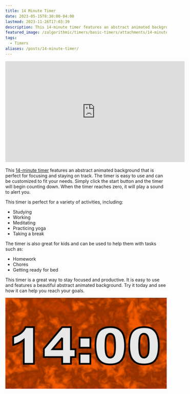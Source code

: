 ```yaml
---
title: 14 Minute Timer
date: 2023-05-15T8:30:00-04:00
lastmod: 2023-11-26T17:03:39
description: This 14-minute timer features an abstract animated background that is perfect for focusing and staying on track.
featured_image: /zalgorithmic/timers/basic-timers/attachments/14-minute-timer.jpg
tags:
  - Timers
aliases: /posts/14-minute-timer/
---
```


<div class="iframe-16-9-container">
<iframe class="youTubeIframe" width="560" height="315" src="https://www.youtube.com/embed/gnk3l9uQUwc" title="14 Minute Timer" frameborder="0" allow="accelerometer; autoplay; clipboard-write; encrypted-media; gyroscope; picture-in-picture; web-share" allowfullscreen></iframe>
</div>

This [14-minute timer](https://youtu.be/gnk3l9uQUwc) features an abstract animated background that is perfect for focusing and staying on track. The timer is easy to use and can be customized to fit your needs. Simply click the start button and the timer will begin counting down. When the timer reaches zero, it will play a sound to alert you.

This timer is perfect for a variety of activities, including:

- Studying
- Working
- Meditating
- Practicing yoga
- Taking a break

The timer is also great for kids and can be used to help them with tasks such as:

- Homework
- Chores
- Getting ready for bed

This timer is a great way to stay focused and productive. It is easy to use and features a beautiful abstract animated background. Try it today and see how it can help you reach your goals.

[![14 Minute Timer](./attachments/14-minute-timer.jpg)](https://youtu.be/gnk3l9uQUwc)
